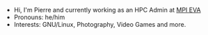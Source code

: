 - Hi, I'm Pierre and currently working as an HPC Admin at [MPI EVA](https://github.com/mpi-eva)
- Pronouns: he/him
- Interests: GNU/Linux, Photography, Video Games and more. 


<!---
pierreantonabele/pierreantonabele is a ✨ special ✨ repository because its `README.md` (this file) appears on your GitHub profile.
You can click the Preview link to take a look at your changes.
--->
